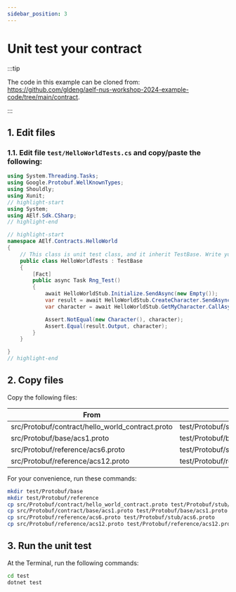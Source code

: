 ```yaml
---
sidebar_position: 3
---
```


# Unit test your contract

:::tip

The code in this example can be cloned from: https://github.com/gldeng/aelf-nus-workshop-2024-example-code/tree/main/contract.

:::

## 1. Edit files

### 1.1. Edit file `test/HelloWorldTests.cs` and copy/paste the following:

```csharp title="test/HelloWorldTests.cs" showLineNumbers
using System.Threading.Tasks;
using Google.Protobuf.WellKnownTypes;
using Shouldly;
using Xunit;
// highlight-start
using System;
using AElf.Sdk.CSharp;
// highlight-end

// highlight-start
namespace AElf.Contracts.HelloWorld
{
    // This class is unit test class, and it inherit TestBase. Write your unit test code inside it.
    public class HelloWorldTests : TestBase
    {
        [Fact]
        public async Task Rng_Test()
        {
            await HelloWorldStub.Initialize.SendAsync(new Empty());
            var result = await HelloWorldStub.CreateCharacter.SendAsync(new Empty());
            var character = await HelloWorldStub.GetMyCharacter.CallAsync(Accounts[0].Address);

            Assert.NotEqual(new Character(), character);
            Assert.Equal(result.Output, character);
        }
    }

}
// highlight-end
```

## 2. Copy files

Copy the following files:

| From                                             | To                                            |
| ------------------------------------------------ | --------------------------------------------- |
| src/Protobuf/contract/hello_world_contract.proto | test/Protobuf/stub/hello_world_contract.proto |
| src/Protobuf/base/acs1.proto                     | test/Protobuf/base/acs1.proto                 |
| src/Protobuf/reference/acs6.proto                | test/Protobuf/stub/acs6.proto                 |
| src/Protobuf/reference/acs12.proto               | test/Protobuf/reference/acs12.proto           |

For your convenience, run these commands:

```bash
mkdir test/Protobuf/base
mkdir test/Protobuf/reference
cp src/Protobuf/contract/hello_world_contract.proto test/Protobuf/stub/hello_world_contract.proto
cp src/Protobuf/contract/base/acs1.proto test/Protobuf/base/acs1.proto
cp src/Protobuf/reference/acs6.proto test/Protobuf/stub/acs6.proto
cp src/Protobuf/reference/acs12.proto test/Protobuf/reference/acs12.proto
```

## 3. Run the unit test

At the Terminal, run the following commands:

```bash
cd test
dotnet test
```
